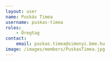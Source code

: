 ```yaml
---
layout: user
name: Puskás Timea
username: puskas-timea
roles:
    - Öregtag
contact:
    email: puskas.timea@simonyi.bme.hu
image: /images/members/PuskasTimea.jpg
---
```

